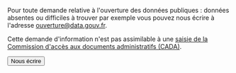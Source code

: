 Pour toute demande relative à l'ouverture des données publiques : données absentes ou difficiles à trouver par exemple vous pouvez nous écrire à l'adresse ouverture@data.gouv.fr.

Cette demande d'information n'est pas assimilable à une [saisie de la Commission d'accès aux documents administratifs (CADA)](https://www.cada.fr/particulier/quand-et-comment-saisir-la-cada).

<button href="mailto:ouverture@data.gouv.fr">Nous écrire</button>

